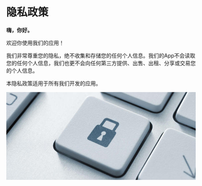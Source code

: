 # 隐私政策

**嗨，你好。**

欢迎你使用我们的应用！

我们非常尊重您的隐私，绝不收集和存储您的任何个人信息。我们的App不会读取您的任何个人信息，我们也更不会向任何第三方提供、出售、出租、分享或交易您的个人信息。

本隐私政策适用于所有我们开发的应用。 

![privacy](assets/privacy.jpg "a locked lock on a computer keyboard")

